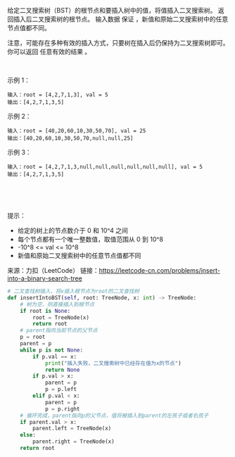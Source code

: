 给定二叉搜索树（BST）的根节点和要插入树中的值，将值插入二叉搜索树。 返回插入后二叉搜索树的根节点。 输入数据 保证 ，新值和原始二叉搜索树中的任意节点值都不同。

注意，可能存在多种有效的插入方式，只要树在插入后仍保持为二叉搜索树即可。 你可以返回 任意有效的结果 。

 

示例 1：


    输入：root = [4,2,7,1,3], val = 5
    输出：[4,2,7,1,3,5]

示例 2：

    输入：root = [40,20,60,10,30,50,70], val = 25
    输出：[40,20,60,10,30,50,70,null,null,25]

示例 3：

    输入：root = [4,2,7,1,3,null,null,null,null,null,null], val = 5
    输出：[4,2,7,1,3,5]
 

 

提示：

- 给定的树上的节点数介于 0 和 10^4 之间
- 每个节点都有一个唯一整数值，取值范围从 0 到 10^8
- -10^8 <= val <= 10^8
- 新值和原始二叉搜索树中的任意节点值都不同

来源：力扣（LeetCode）
链接：https://leetcode-cn.com/problems/insert-into-a-binary-search-tree


```python
# 二叉查找树插入，将x插入根节点为root的二叉查找树
def insertIntoBST(self, root: TreeNode, x: int) -> TreeNode:
    # 树为空，则直接插入到根节点
    if root is None:
        root = TreeNode(x)
        return root
    # parent指向当前节点的父节点
    p = root
    parent = p
    while p is not None:
        if p.val == x:
            print("插入失败，二叉搜索树中已经存在值为x的节点")
            return None
        if p.val > x:
            parent = p
            p = p.left
        elif p.val < x:
            parent = p
            p = p.right
    # 循环完成，parent指向p的父节点，值将被插入到parent的左孩子或者右孩子
    if parent.val > x:
        parent.left = TreeNode(x)
    else:
        parent.right = TreeNode(x)
    return root
```